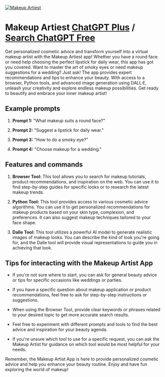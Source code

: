 
[![Makeup Artiest](https://files.oaiusercontent.com/file-HsViK62E8dBpmv4PXnLCDLaU?se=2123-10-15T03%3A09%3A05Z&sp=r&sv=2021-08-06&sr=b&rscc=max-age%3D31536000%2C%20immutable&rscd=attachment%3B%20filename%3D82bdbd41-62f5-462c-833c-c0bd99a2e07a.png&sig=Sxq3xzi7XtdiwAqL5RW0WvvvkxUZKjbgYHaOEmdHdqY%3D)](https://chat.openai.com/g/g-AaaxKMyIj-makeup-artiest)

# Makeup Artiest [ChatGPT Plus](https://chat.openai.com/g/g-AaaxKMyIj-makeup-artiest) / [Search ChatGPT Free](https://gptcall.net/index.html#/?search=Makeup%20Artiest)

Get personalized cosmetic advice and transform yourself into a virtual makeup artist with the Makeup Artiest app! Whether you have a round face or need help choosing the perfect lipstick for daily wear, this app has got you covered. Want to master the art of smoky eyes or need makeup suggestions for a wedding? Just ask! The app provides expert recommendations and tips to enhance your beauty. With access to a browser, Python tools, and advanced image generation using DALL·E, unleash your creativity and explore endless makeup possibilities. Get ready to beautify and embrace your inner makeup artist!

## Example prompts

1. **Prompt 1:** "What makeup suits a round face?"

2. **Prompt 2:** "Suggest a lipstick for daily wear."

3. **Prompt 3:** "How to do a smoky eye?"

4. **Prompt 4:** "Choose makeup for a wedding."

## Features and commands

1. **Browser Tool:** This tool allows you to search for makeup tutorials, product recommendations, and inspiration on the web. You can use it to find step-by-step guides for specific looks or to research the latest makeup trends.

2. **Python Tool:** This tool provides access to various cosmetic advice algorithms. You can use it to get personalized recommendations for makeup products based on your skin type, complexion, and preferences. It can also suggest makeup techniques tailored to your face shape.

3. **Dalle Tool:** This tool utilizes a powerful AI model to generate realistic images of makeup looks. You can describe the kind of look you're going for, and the Dalle tool will provide visual representations to guide you in achieving that look.

## Tips for interacting with the Makeup Artist App

- If you're not sure where to start, you can ask for general beauty advice or tips for specific occasions like weddings or parties.

- If you have a specific question about makeup application or product recommendations, feel free to ask for step-by-step instructions or suggestions.

- When using the Browser Tool, provide clear keywords or phrases related to your desired topic to get more accurate search results.

- Feel free to experiment with different prompts and tools to find the best advice and inspiration for your beauty agenda.

- If you're unsure which tool to use for a specific request, you can ask the Makeup Artist for guidance on which tool would be most helpful for your needs.

Remember, the Makeup Artist App is here to provide personalized cosmetic advice and help you enhance your beauty routine. Enjoy and have fun exploring the world of makeup!


